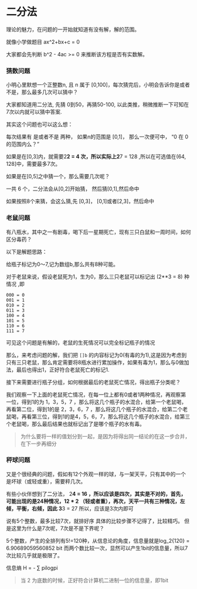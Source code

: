 # 二分法

理论的魅力，在问题的一开始就知道有没有解，解的范围。

就像小学做题目 ax^2+bx+c = 0

大家都会先判断 b^2 - 4ac >= 0 来推断该方程是否有实数解。

### 猜数问题

小明心里默想一个正整数n, 且 n 属于 [0,100]，每次猜完后，小明会告诉你是或者不是，那么最多几次可以猜中？

大家都知道用二分法, 先猜 0到50，再猜50-100, 以此类推，稍微推断一下可知在7次以内就可以猜中答案.

其实这个问题也可以这么想：

每次结果有 是或者不是 两种， 如果n的范围是 [0,1]， 那么一次便可中， “0 在 0 的范围内么？”

如果是在[0,3]内，就需要2**2 = 4 次，所以实际上2**7 = 128 ,所以在可选值在(64, 128]中，需要最多7次。

如果是在[0,5]之中猜一个，那么需要几次呢？

一共 6 个，二分法会从[0,2]开始猜， 然后猜[0,1],然后命中

如果按照8个来猜，会这么猜,先 [0,3]， [0,1]或者[2,3]，然后命中

### 老鼠问题

有八瓶水，其中之一有剧毒，喝下后一星期死亡，现有三只白鼠和一周时间，如何区分毒药？

以下是解题思路：

给瓶子标记为0～7,记为数组b,那么共有8种可能。

对于老鼠来说，假设老鼠死为1，生为0，那么三只老鼠可以标记出 (2**3 = 8) 种情况 ,即

    000 = 0
    001 = 1
    010 = 2
    011 = 3
    100 = 4
    101 = 5
    110 = 6
    111 = 7

可见这个问题是有解的，老鼠的生死情况可以完全标记瓶子的情况

那么，来考虑问题的解，我们把 `[]b` 的内容标记为0(有毒的为1),这是因为考虑到只有三只老鼠，那么肯定需要将8瓶水进行累加操作，如果有毒为1，那么与0做加法，最后也得出1，正好符合老鼠死亡的标记1.

接下来需要进行瓶子分组，如何根据最后的老鼠死亡情况，得出瓶子分类呢？

我们观察一下上面的老鼠死亡情况，在每一位上都有0或者1两种情况，再观察第一位，得到1的为 1，3，5，7 ，那么将这几个瓶子的水混合，给第一个老鼠喝，再看第二位，得到1的是 2，3，6，7 ，那么将这几个瓶子的水混合，给第二个老鼠喝，再看第三位，得到1的是4，5，6，7，那么将这几个瓶子的水混合，给第三个老鼠喝，那么最后结果也就标记出了是哪个瓶子的水有毒。

> 为什么要将一样的值划分到一起，是因为将得出同一结论的在这一步合并，在下一步再细分

### 秤球问题

又是个很经典的问题，假如有12个外观一样的球，与一架天平，只有其中的一个是坏球（或轻或重），需要秤几次。

有些小伙伴想到了二分法， 2**4 = 16 ，所以应该是四次，其实是不对的，首先，可能出现的是24种情况，12 * 2 （轻或者重），再次，天平一共有三种情况，左倾，平衡，右倾，因此 3**3 = 27 所以，应该是3次内即可


<!-- 假设球为012，1为标准，2为重，0为轻

    000 = 0  
    001 = 1
    002 = 2
    010 = 3
    011 = 4
    012 = 5
    020 = 6
    021 = 7
    022 = 8
    100 = 9
    101 = 10
    102 = 11
    110 = 12
    111 = 13
    112 = 14
    120 = 15
    121 = 16
    122 = 17
    200 = 18
    201 = 19
    202 = 20
    210 = 21
    211 = 22
    212 = 23
    220 = 24
    221 = 25
    222 = 26


先假设有27个球

0，3，6，9，12，15，18，21，24  -->


    





说有5个整数，最多比较7次，就排好序
具体的比较步骤不记得了，比较精巧。
但是这里为什么是7次呢，7次是不是下界呢？
 
5个整数，产生的全排列有5!=120种，从信息论的角度，信息量就是log_2{120} = 6.90689059560852 bit
而两个数比较一次，显然可以产生1bit的信息量，所以7次比较几乎就是极限了。


信息熵
H = -	∑	pilogpi

> 当 2 为底数的时候，正好符合计算机二进制一位的信息量，即1bit

